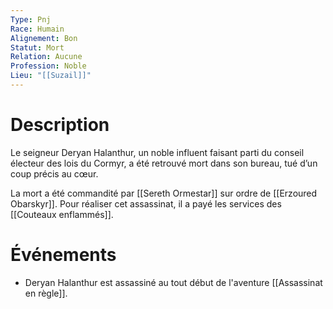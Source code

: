 ```yaml
---
Type: Pnj
Race: Humain
Alignement: Bon
Statut: Mort
Relation: Aucune
Profession: Noble
Lieu: "[[Suzail]]"
---
```

# Description
Le seigneur Deryan Halanthur, un noble influent faisant parti du conseil électeur des lois du Cormyr, a été retrouvé mort dans son bureau, tué d’un coup précis au cœur.

La mort a été commandité par [[Sereth Ormestar]] sur ordre de [[Erzoured Obarskyr]]. Pour réaliser cet assassinat, il a payé les services des [[Couteaux enflammés]].
# Événements
- Deryan Halanthur est assassiné au tout début de l'aventure [[Assassinat en règle]].